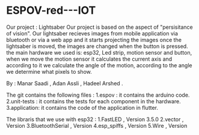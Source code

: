# ESPOV-red---IOT
Our project : Lightsaber
Our project is based on the aspect of "persisitance of vision".
Our lightsaber recieves images from mobile application via bluetooth or via a web app and it starts projecting the images once the lightsaber is moved, the images are changed when the button is pressed. 
the main hardware we used is: esp32, Led strip, motion sensor and button, when we move the motion sensor it calculates the current axis and according to it we calculate the angle of the motion, according to the angle we determine what pixels to show.

By : Manar Saadi , Adan Assli , Hadeel Arshed .

The git contains the following files :
   1.espov : it contains the arduino code.
   2.unit-tests : it contains the tests for each component in the hardware.
   3.application: it contains the code of the application in flutter.
   
The libraris that we use with esp32 :
   1.FastLED , Version 3.5.0
   2.vector , Version 
   3.BluetoothSerial , Version 
   4.esp_spiffs , Version
   5.Wire , Version 
